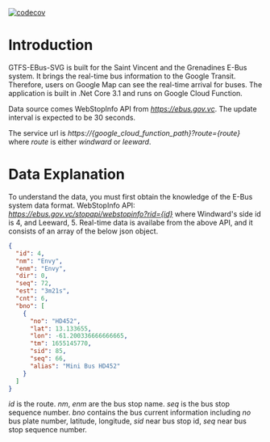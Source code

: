 [![codecov](https://codecov.io/gh/eexe1/GTFS-EBus-SVG/branch/main/graph/badge.svg?token=LELOKIV42K)](https://codecov.io/gh/eexe1/GTFS-EBus-SVG)

# Introduction

GTFS-EBus-SVG is built for the Saint Vincent and the Grenadines E-Bus system. It brings the real-time bus information to the Google Transit. Therefore, users on Google Map can see the real-time arrival for buses. The application is built in .Net Core 3.1 and runs on Google Cloud Function.

Data source comes WebStopInfo API from *https://ebus.gov.vc*. The update interval is expected to be 30 seconds.

The service url is _https://{google_cloud_function_path}?route={route}_ where _route_ is either _windward_ or _leeward_.

# Data Explanation

To understand the data, you must first obtain the knowledge of the E-Bus system data format.
WebStopInfo API: *https://ebus.gov.vc/stopapi/webstopinfo?rid={id}* where Windward's side id is 4, and Leeward, 5.
Real-time data is availabe from the above API, and it consists of an array of the below json object.

```json
{
  "id": 4,
  "nm": "Envy",
  "enm": "Envy",
  "dir": 0,
  "seq": 72,
  "est": "3m21s",
  "cnt": 6,
  "bno": [
    {
      "no": "HD452",
      "lat": 13.133655,
      "lon": -61.200336666666665,
      "tm": 1655145770,
      "sid": 85,
      "seq": 66,
      "alias": "Mini Bus HD452"
    }
  ]
}
```

_id_ is the route. _nm_, _enm_ are the bus stop name. _seq_ is the bus stop sequence number. _bno_ contains the bus current information including _no_ bus plate number, latitude, longitude, _sid_ near bus stop id, _seq_ near bus stop sequence number.
